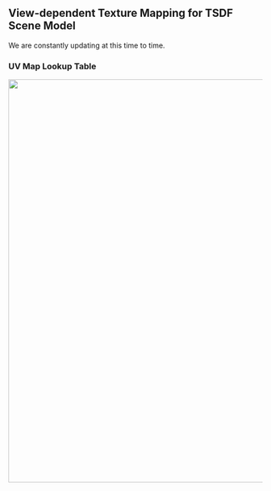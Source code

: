 ## View-dependent Texture Mapping for TSDF Scene Model

We are constantly updating at this time to time.

### UV Map Lookup Table

<img src="images/UVMapLookupTable.png" width=800>
